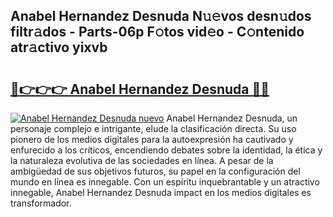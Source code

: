 ## Anabel Hernandez Desnuda N𝚞𝚎vos desn𝚞dos filtr𝚊dos - Parts-06p F𝚘tos vid𝚎o - C𝚘ntenido atr𝚊ctivo yixvb

# <h2><a href="http://mb5ogio.tromn.icu/?c=Anabel+Hernandez+Desnuda">🔗👉👉👉 Anabel Hernandez Desnuda 🔗🔗</a></h2>

[![Anabel Hernandez Desnuda nuevo](https://i.imgur.com/pEAQMta.gif)](http://mb5ogio.tromn.icu/?c=Anabel+Hernandez+Desnuda)
Anabel Hernandez Desnuda, un personaje complejo e intrigante, elude la clasificación directa. Su uso pionero de los medios digitales para la autoexpresión ha cautivado y enfurecido a los críticos, encendiendo debates sobre la identidad, la ética y la naturaleza evolutiva de las sociedades en línea. A pesar de la ambigüedad de sus objetivos futuros, su papel en la configuración del mundo en línea es innegable. Con un espíritu inquebrantable y un atractivo innegable, Anabel Hernandez Desnuda impact en los medios digitales es transformador.
